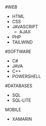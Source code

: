 #WEB
- HTML
- CSS
- JAVASCRIPT
  - AJAX
- PHP
- TAILWIND

#SOFTWARE
- C#
- JAVA
- C++
- POWERSHELL

#DATABASES
- SQL
- SQL-LITE

MOBILE
- XAMARIN
